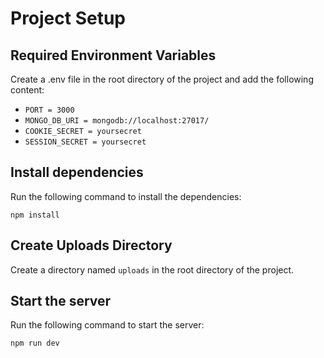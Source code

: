 # Project Setup

## Required Environment Variables

Create a .env file in the root directory of the project and add the following content:

- `PORT = 3000`
- `MONGO_DB_URI = mongodb://localhost:27017/`
- `COOKIE_SECRET = yoursecret`
- `SESSION_SECRET = yoursecret`

## Install dependencies

Run the following command to install the dependencies:

`npm install`

## Create Uploads Directory

Create a directory named `uploads` in the root directory of the project.

## Start the server

Run the following command to start the server:

`npm run dev`
